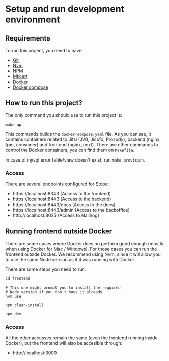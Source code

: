 # Setup and run development environment

## Requirements

To run this project, you need to have:

- [Git](https://git-scm.com/)
- [Nvm](https://github.com/nvm-sh/nvm)
- [NPM](https://www.npmjs.com/)
- [Mkcert](https://github.com/FiloSottile/mkcert)
- [Docker](https://www.docker.com/)
- [Docker compose](https://docs.docker.com/compose/cli-command/)

## How to run this project?

The only command you should use to run this project is:

```
make up
```

This commands builds the `docker-compose.yaml` file. As you can see, it contains containers
related to Jitsi (JVB, Jicofo, Prosody), backend (nginx, fpm, consumer) and frontend (nginx, next).
There are other commands to control the Docker containers, you can find them on `Makefile`.

In case of mysql error table/view doesn't exist, run `make provision`.

### Access

There are several endpoints configured for Stooa:

* https://localhost:8343 (Access to the frontend)
* https://localhost:8443 (Access to the backend)
* https://localhost:8443/docs (Access to the docs)
* https://localhost:8443/admin (Access to the backoffice)
* http://localhost:8025 (Access to Mailhog)

## Running frontend outside Docker

There are some cases where Docker does no perform good enough (mostly when using Docker for Mac / Windows).
For those cases you can run the frontend outside Docker. We recommend using Nvm, since it will allow you
to use the same Node version as if it was running with Docker.

There are some steps you need to run:

```
cd frontend

# This one might prompt you to install the required
# Node version if you don't have it already
nvm use

npm clean-install

npm dev
```

### Access

All the other accesses remain the same (even the frontend running inside Docker), but the frontend will 
also be accesible through:

* http://localhost:3000
